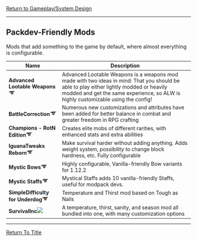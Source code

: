 [Return to Gameplay/System Design](../gameplay_system_design.md#Gameplay/System-Design)

----
## Packdev-Friendly Mods

Mods that add something to the game by default, where almost everything is configurable.

| Name                                                                                                                                       | Description                                                                                                                                                                                                                  |
| ------------------------------------------------------------------------------------------------------------------------------------------ | ---------------------------------------------------------------------------------------------------------------------------------------------------------------------------------------------------------------------------- |
| **Advanced Lootable Weapons**[![](/images/curseforge.png)](https://www.curseforge.com/minecraft/mc-mods/advanced-lootable-weapons)         | Advanced Lootable Weapons is a weapons mod made with two ideas in mind: That you should be able to play either lightly modded or heavily modded and get the same experience, so ALW is highly customizable using the config! |
| **BattleCorrection**[![](/images/curseforge.png)](https://www.curseforge.com/minecraft/mc-mods/battlecorrection)                           | Numerous new customizations and attributes have been added for better balance in combat and greater freedom in RPG crafting                                                                                                  |
| **Champions - RotN Edition**[![](/images/curseforge.png)](https://www.curseforge.com/minecraft/mc-mods/champions-rotn-edition)             | Creates elite mobs of different rarities, with enhanced stats and extra abilities                                                                                                                                            |
| **IguanaTweaks Reborn**[![](/images/curseforge.png)](https://curseforge.com/minecraft/mc-mods/iguanatweaks-reborn)                         | Make survival harder without adding anything. Adds weight system, possibility to change block hardness, etc. Fully configurable                                                                                           |
| **Mystic Bows**[![](/images/curseforge.png)](https://www.curseforge.com/minecraft/mc-mods/mystic-bows)                                     | Highly configurable, Vanilla-friendly Bow variants for 1.12.2                                                                                                                                                                |
| **Mystic Staffs**[![](/images/curseforge.png)](https://www.curseforge.com/minecraft/mc-mods/mystic-staffs)                                 | Mystical Staffs adds 10 vanilla-friendly Staffs, useful for modpack devs.                                                                                                                                                    |
| **SimpleDifficulty for Underdog**[![](/images/curseforge.png)](https://www.curseforge.com/minecraft/mc-mods/simpledifficulty-for-underdog) | Temperature and Thirst mod based on Tough as Nails 
| **SurvivalInc**[![](/images/curesforge.png)](https://www.curseforge.com/minecraft/mc-mods/survival-inc)                                    | A temperature, thirst, sanity, and season mod all bundled into one, with many customization options                                                                                                                                                                         |

----
[Return To Title](#Packdev-Friendly-Mods)